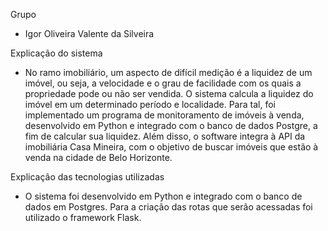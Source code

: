 Grupo

- Igor Oliveira Valente da Silveira

Explicação do sistema

- No ramo imobiliário, um aspecto de difícil medição é a liquidez de um imóvel, ou seja, a velocidade e o grau de facilidade com os quais a propriedade pode ou não ser vendida. O sistema calcula a liquidez do imóvel em um determinado período e localidade. Para tal, foi implementado um programa de monitoramento de imóveis à venda, desenvolvido em Python e integrado com o banco de dados Postgre, a fim de calcular sua liquidez. Além disso, o software integra à API da imobiliária Casa Mineira, com o objetivo de buscar imóveis que estão à venda na cidade de Belo Horizonte. 

Explicação das tecnologias utilizadas

- O sistema foi desenvolvido em Python e integrado com o banco de dados em Postgres. Para a criação das rotas que serão acessadas foi utilizado o framework Flask.
